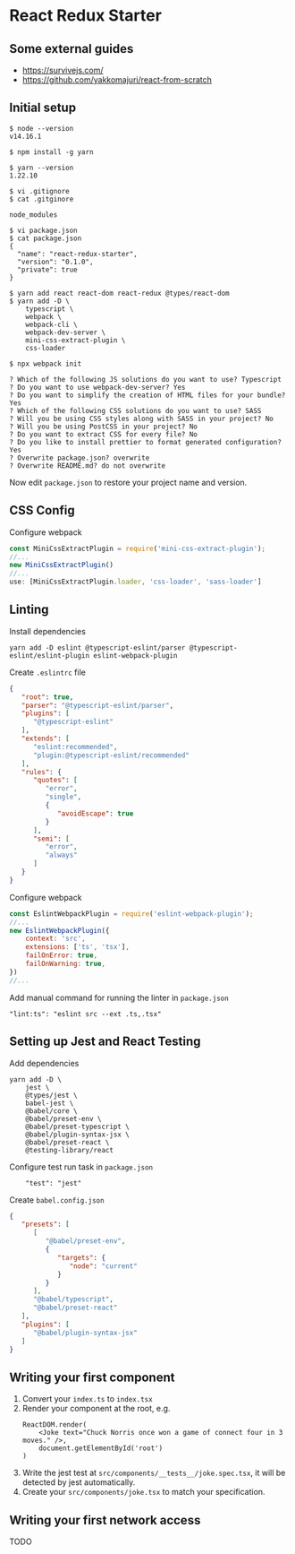 # React Redux Starter

## Some external guides

* https://survivejs.com/
* https://github.com/yakkomajuri/react-from-scratch

## Initial setup

```
$ node --version
v14.16.1

$ npm install -g yarn

$ yarn --version
1.22.10

$ vi .gitignore
$ cat .gitginore

node_modules

$ vi package.json
$ cat package.json
{
  "name": "react-redux-starter",
  "version": "0.1.0",
  "private": true
}

$ yarn add react react-dom react-redux @types/react-dom
$ yarn add -D \
    typescript \
    webpack \
    webpack-cli \
    webpack-dev-server \
    mini-css-extract-plugin \
    css-loader

$ npx webpack init

? Which of the following JS solutions do you want to use? Typescript
? Do you want to use webpack-dev-server? Yes
? Do you want to simplify the creation of HTML files for your bundle? Yes
? Which of the following CSS solutions do you want to use? SASS
? Will you be using CSS styles along with SASS in your project? No
? Will you be using PostCSS in your project? No
? Do you want to extract CSS for every file? No
? Do you like to install prettier to format generated configuration? Yes
? Overwrite package.json? overwrite
? Overwrite README.md? do not overwrite
```

Now edit `package.json` to restore your project name and version.

## CSS Config

Configure webpack

```js
const MiniCssExtractPlugin = require('mini-css-extract-plugin');
//...
new MiniCssExtractPlugin()
//...
use: [MiniCssExtractPlugin.loader, 'css-loader', 'sass-loader']
```

## Linting

Install dependencies

```
yarn add -D eslint @typescript-eslint/parser @typescript-eslint/eslint-plugin eslint-webpack-plugin
```

Create `.eslintrc` file

```json
{
   "root": true,
   "parser": "@typescript-eslint/parser",
   "plugins": [
      "@typescript-eslint"
   ],
   "extends": [
      "eslint:recommended",
      "plugin:@typescript-eslint/recommended"
   ],
   "rules": {
      "quotes": [
         "error",
         "single",
         {
            "avoidEscape": true
         }
      ],
      "semi": [
         "error",
         "always"
      ]
   }
}
```

Configure webpack

```js
const EslintWebpackPlugin = require('eslint-webpack-plugin');
//...
new EslintWebpackPlugin({
    context: 'src',
    extensions: ['ts', 'tsx'],
    failOnError: true,
    failOnWarning: true,
})
//...
```

Add manual command for running the linter in `package.json`

```
"lint:ts": "eslint src --ext .ts,.tsx"
```

## Setting up Jest and React Testing

Add dependencies

```
yarn add -D \
    jest \
    @types/jest \
    babel-jest \
    @babel/core \
    @babel/preset-env \
    @babel/preset-typescript \
    @babel/plugin-syntax-jsx \
    @babel/preset-react \
    @testing-library/react
```

Configure test run task in `package.json`

```
    "test": "jest"
```

Create `babel.config.json`

```json
{
   "presets": [
      [
         "@babel/preset-env",
         {
            "targets": {
               "node": "current"
            }
         }
      ],
      "@babel/typescript",
      "@babel/preset-react"
   ],
   "plugins": [
      "@babel/plugin-syntax-jsx"
   ]
}
```

## Writing your first component

1. Convert your `index.ts` to `index.tsx`
1. Render your component at the root, e.g.
   ```
   ReactDOM.render(
       <Joke text="Chuck Norris once won a game of connect four in 3 moves." />,
       document.getElementById('root')
   )
   ```
1. Write the jest test at `src/components/__tests__/joke.spec.tsx`, it will be detected by jest automatically.
1. Create your `src/components/joke.tsx` to match your specification.

## Writing your first network access

TODO

